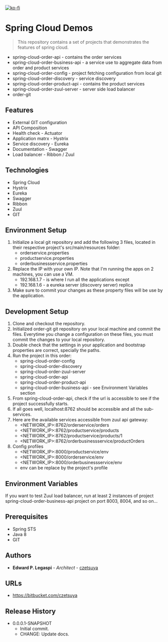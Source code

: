 [![ko-fi](https://www.ko-fi.com/img/githubbutton_sm.svg)](https://ko-fi.com/S6S0YXPX)

# Spring Cloud Demos
> This repository contains a set of projects that demonstrates the features of spring cloud.

 - spring-cloud-order-api - contains the order services
 - spring-cloud-order-business-api - a service use to aggregate data from order and product services
 - spring-cloud-order-config - project fetching configuration from local git
 - spring-cloud-order-discovery - service discovery
 - spring-cloud-order-product-api - contains the product services
 - spring-cloud-order-zuul-server - server side load balancer
 - order-git

## Features
 - External GIT configuration
 - API Composition
 - Health check - Actuator
 - Application matrx - Hystrix
 - Service discovery - Eureka
 - Documentation - Swagger
 - Load balancer - Ribbon / Zuul

## Technologies
 - Spring Cloud
 - Hystrix
 - Eureka
 - Swagger
 - Ribbon
 - Zuul
 - GIT
 
## Environment Setup

1. Initialize a local git repository and add the following 3 files, located in their respective project's src/main/resources folder:
    - orderservice.properties
    - productservice.properties
    - orderbusinessservice.properties
2. Replace the IP with your own IP. Note that I'm running the apps on 2 machines, you can use a VM.
    - 192.168.1.7 - is where I run all the applications except
    - 192.168.1.6 - a eureka server (discovery server) replica
3. Make sure to commit your changes as these property files will be use by the application.

## Development Setup
1. Clone and checkout the repository.
2. Initialized order-git git repository on your local machine and commit the files. Everytime you change a configuration on these files, you must commit the changes to your local repository.
3. Double check that the settings in your application and bootstrap properties are correct, specially the paths.
4. Run the project in this order:
    - spring-cloud-order-config
    - spring-cloud-order-discovery
    - spring-cloud-order-zuul-server
    - spring-cloud-order-api
    - spring-cloud-order-product-api
    - spring-cloud-order-business-api - see Environment Variables section
5. From spring-cloud-order-api, check if the url is accessible to see if the project successfully starts.
6. If all goes well, localhost:8762 should be accessible and all the sub-services.
7. Here are the available services accessible from zuul api gateway:
    - <NETWORK_IP>:8762/orderservice/orders
    - <NETWORK_IP>:8762/productservice/products
    - <NETWORK_IP>:8762/productservice/products/1
    - <NETWORK_IP>:8762/orderbusinessservice/productOrders
8. Config profiles
    - <NETWORK_IP>:8000/productservice/env
    - <NETWORK_IP>:8000/orderservice/env
    - <NETWORK_IP>:8000/orderbusinessservice/env
    - env can be replace by the project's profile

## Environment Variables
If you want to test Zuul load balancer, run at least 2 instances of project spring-cloud-order-business-api project on port 8003, 8004, and so on... 

## Prerequisites
 - Spring STS
 - Java 8
 - GIT

## Authors

* **Edward P. Legaspi** - *Architect* - [czetsuya](https://bitbucket.com/czetsuya)

## URLs
 * https://bitbucket.com/czetsuya

## Release History

 * 0.0.0.1-SNAPSHOT
    * Initial commit.
    * CHANGE: Update docs.

<!-- Markdown link & resource definitions -->
[czetsuya]: https://bitbucket.com/czetsuya
